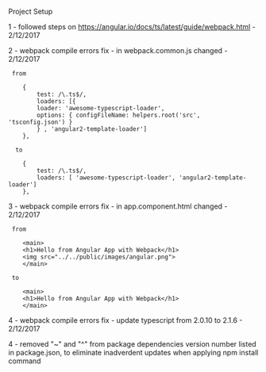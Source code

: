 
Project Setup 

1 -
    followed steps on https://angular.io/docs/ts/latest/guide/webpack.html - 2/12/2017

2 - 
    webpack compile errors fix - in webpack.common.js changed - 2/12/2017
      
     from

        {
            test: /\.ts$/,
            loaders: [{
            loader: 'awesome-typescript-loader',
            options: { configFileName: helpers.root('src', 'tsconfig.json') }
            } , 'angular2-template-loader']
        },

      to 

        {
            test: /\.ts$/,
            loaders: [ 'awesome-typescript-loader', 'angular2-template-loader']
        },
      
 3 - 
     webpack compile errors fix - in app.component.html changed - 2/12/2017
    
     from

        <main>
        <h1>Hello from Angular App with Webpack</h1>
        <img src="../../public/images/angular.png">
        </main>

     to 

        <main>
        <h1>Hello from Angular App with Webpack</h1>
        </main>


4 -
    webpack compile errors fix - update typescript from 2.0.10 to 2.1.6 - 2/12/2017


4 -
    removed "~" and "^" from package dependencies version number listed in package.json, to eliminate inadverdent updates when applying
    npm install command 
